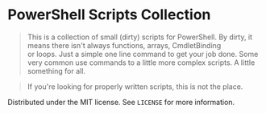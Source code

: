 # PowerShell Scripts Collection
> This is a collection of small (dirty) scripts for PowerShell. By dirty, it means there isn't always functions, arrays, CmdletBinding  
> or loops. Just a simple one line command to get your job done. Some very common use commands to a little more complex scripts. A little
> something for all.

>If you're looking for properly written scripts, this is not the place. 




Distributed under the MIT license. See ``LICENSE`` for more information.




